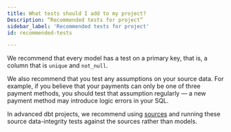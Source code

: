 ```yaml
---
title: What tests should I add to my project?
Description: “Recommended tests for project”
sidebar_label: 'Recommended tests for project'
id: recommended-tests

---
```

We recommend that every model has a test on a primary key, that is, a column that is `unique` and `not_null`.

We also recommend that you test any assumptions on your source data. For example, if you believe that your payments can only be one of three payment methods, you should test that assumption regularly — a new payment method may introduce logic errors in your SQL.

In advanced dbt projects, we recommend using [sources](using-sources) and running these source data-integrity tests against the sources rather than models.
